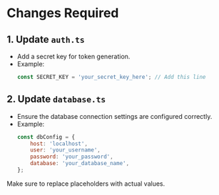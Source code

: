 # Changes Required

## 1. Update `auth.ts`
- Add a secret key for token generation.
- Example:
  ```javascript
  const SECRET_KEY = 'your_secret_key_here'; // Add this line
  ```

## 2. Update `database.ts`
- Ensure the database connection settings are configured correctly.
- Example:
  ```javascript
  const dbConfig = {
      host: 'localhost',
      user: 'your_username',
      password: 'your_password',
      database: 'your_database_name',
  };
  ```

Make sure to replace placeholders with actual values.
